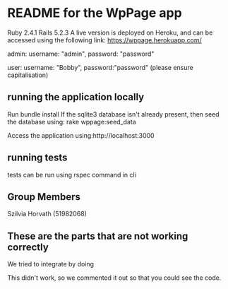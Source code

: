 # README for the WpPage app
Ruby 2.4.1  Rails 5.2.3
A live version is deployed on Heroku, and can be accessed using the following link:
https://wppage.herokuapp.com/

<p>admin: username: "admin", password: "password"</p>
<p>user: username: "Bobby", password:"password" (please ensure capitalisation)</p>

## running the application locally ##
Run bundle install If the sqlite3 database isn't already present, then seed the database using:
rake wppage:seed_data

Access the application using:http://localhost:3000

## running tests
tests can be run using rspec command in cli

## Group Members
Szilvia Horvath (51982068)


## These are the parts that are not working correctly ##

We tried to integrate <x> by doing <w>

This didn't work, so we commented it out so that you could see the code.
